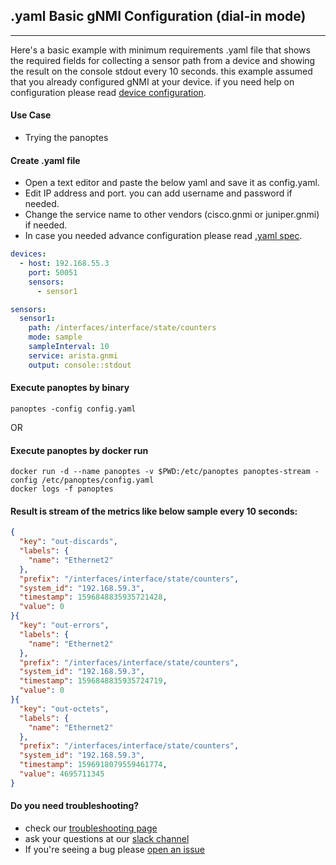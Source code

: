 ## .yaml Basic gNMI Configuration (dial-in mode)
--------

Here's a basic example with minimum requirements .yaml file that shows the required fields for collecting a sensor path from a device and showing the result on the console stdout every 10 seconds. this example assumed that you already configured gNMI at your device. if you need help on configuration please read [device configuration](device_config.md).

#### Use Case
- Trying the panoptes


#### Create .yaml file 
- Open a text editor and paste the below yaml and save it as config.yaml.
- Edit IP address and port. you can add username and password if needed.
- Change the service name to other vendors (cisco.gnmi or juniper.gnmi) if needed.
- In case you needed advance configuration please read [.yaml spec](yaml_spec.md).

```yaml
devices:
  - host: 192.168.55.3
    port: 50051
    sensors:
      - sensor1

sensors:
  sensor1:
    path: /interfaces/interface/state/counters
    mode: sample
    sampleInterval: 10
    service: arista.gnmi
    output: console::stdout
```

#### Execute panoptes by binary
```
panoptes -config config.yaml
```
OR
#### Execute panoptes by docker run
```
docker run -d --name panoptes -v $PWD:/etc/panoptes panoptes-stream -config /etc/panoptes/config.yaml 
docker logs -f panoptes
```

#### Result is stream of the metrics like below sample every 10 seconds:
```json
{
  "key": "out-discards",
  "labels": {
    "name": "Ethernet2"
  },
  "prefix": "/interfaces/interface/state/counters",
  "system_id": "192.168.59.3",
  "timestamp": 1596848835935721428,
  "value": 0
}{
  "key": "out-errors",
  "labels": {
    "name": "Ethernet2"
  },
  "prefix": "/interfaces/interface/state/counters",
  "system_id": "192.168.59.3",
  "timestamp": 1596848835935724719,
  "value": 0
}{
  "key": "out-octets",
  "labels": {
    "name": "Ethernet2"
  },
  "prefix": "/interfaces/interface/state/counters",
  "system_id": "192.168.59.3",
  "timestamp": 1596918079559461774,
  "value": 4695711345
}
```

#### Do you need troubleshooting?
- check our [troubleshooting page](troubleshooting.md)
- ask your questions at our [slack channel]()
- If you're seeing a bug please [open an issue](https://git.vzbuilders.com/marshadrad/panoptes/issues)